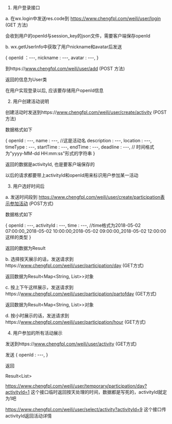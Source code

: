 1. 用户登录接口

a. 在wx.login中发送res.code到 https://www.chengfpl.com/weili/user/login (GET 方法)

会收到用户的openId与session_key的json文件，需要客户端保存openId

b. wx.getUserInfo中获取了用户nickname和avatar后发送

{
openId ：---,
nickname : ---,
avatar : ---,
}

到https://www.chengfpl.com/weili/user/add (POST 方法)

返回的信息为User类

在用户实现登录以后, 应该要存储用户openId信息


2. 用户创建活动说明

创建活动时发送到https://www.chengfpl.com/weili/user/create/activity (POST 方法)

数据格式如下

{
openId : ---,
name : ---, //这是活动名
description : ---, 
location : ---, 
timeType : ---,
startTime : ---,
endTime : ---,
deadline : ---,  // 时间格式为"yyyy-MM-dd HH:mm:ss"形式的字符串
}

返回的数据是activityId, 也是要客户端保存的

以后的请求都要带上activityId和openId用来标识用户参加某一活动


3. 用户选好时间后

a. 发送时间段到 https://www.chengfpl.com/weili/user/create/participation表示参加活动 (POST方式)

数据格式如下

{
openId : ---,
activityId : ---,
time : ---,  //time格式为2018-05-02 07:00:00_2018-05-02 10:00:00;2018-05-02 09:00:00_2018-05-02 12:00:00这样的类型
}

返回的数据为Result<Integer>

b. 选择按天展示的话，发送请求到https://www.chengfpl.com/weili/user/participation/day   (GET方式)

返回数据为Result<Map<String, List<User>>>对象

c. 按上下午这样展示，发送请求到https://www.chengfpl.com/weili/user/participation/partofday (GET方式)

返回数据为Result<Map<String, List<User>>>对象

d. 按小时展示的话，发送请求到https://www.chengfpl.com/weili/user/participation/hour (GET方式)


4. 用户参加的所有活动展示

发送到https://www.chengfpl.com/weili/user/activity (GET方式)

发送 
{
openId : ---,
}

返回

Result<List<Activity>>


https://www.chengfpl.com/weili/user/temporary/participation/day?activityId=1
这个接口临时返回按天处理的时间，数据都是写死的，activityId就定为1吧

https://www.chengfpl.com/weili/user/select/activity?activityId=9
这个接口传activityId返回活动详情
